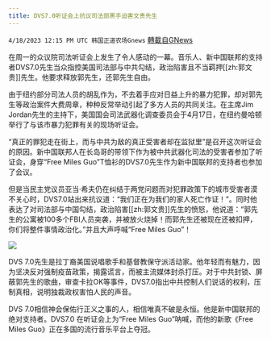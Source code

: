 ```yaml
---
title: DVS7.0听证会上抗议司法部黑手迫害文贵先生
---
```

`4/18/2023 12:15 PM UTC 韩国正道农场Gnews` [轉載自GNews](https://gnews.org/articles/1235281)

在周一的众议院司法听证会上发生了令人感动的一幕。音乐人、新中国联邦的支持者DVS7.0先生当众指控美国司法部与中共勾结，政治陷害且不当羁押[[zh:郭文贵]]先生。他要求释放郭先生，还郭先生自由。

由于纽约部分司法人员的胡乱作为，不去着手应对日益上升的暴力犯罪，却对郭先生等政治案件大费周章，种种反常举动引起了多方人员的共同关注。在主席Jim Jordan先生的主持下，美国国会司法武器化调查委员会于4月17日，在纽约曼哈顿举行了与该市暴力犯罪有关的现场听证会。

“真正的罪犯走在街上，而与中共为敌的真正受害者却在监狱里”是召开这次听证会的原因。新中国联邦人在长岛哥的带领下作为被中共武器化司法的受害者参加了听证会，身穿“Free Miles Guo”T恤衫的DVS7.0先生作为新中国联邦的支持者也参加了会议。

但是当民主党议员亚当·希夫仍在纠结于两党问题而对犯罪政策下的城市受害者漠不关心时，DVS7.0站出来抗议道：“我们正在为我们的家人死亡作证！”。同时他表达了对司法部与中国勾结，政治陷害[[zh:郭文贵]]先生的愤怒，他说道：“郭先生的公寓被100多个FBI人员突袭，并被放火烧掉！而郭先生还被现在还被扣押，你们将整件事情政治化。”并且大声呼喊“Free Miles Guo”！

![](https://i.imgur.com/vHnmpBP.jpg)

DVS 7.0先生是拉丁裔美国说唱歌手和基督教保守派活动家。他年轻而有魅力，因为坚决反对强制疫苗政策，揭露谎言，而被主流媒体封杀打压。对于中共封锁、屏蔽郭先生的歌曲，审查卡拉OK等事件，DVS7.0指出中共控制人们说话的权利，压制真相，说明独裁政权害怕人民的声音。

DVS 7.0相信神会保佑行正义之事的人，相信唯真不破是永恒。他是新中国联邦的绝对支持者。DVS7.0 在听证会上为“Free Miles Guo”呐喊，而他的新歌《Free Miles Guo》正在多国的流行音乐平台上夺冠。
